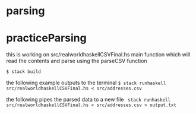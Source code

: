 # parsing
# practiceParsing


this is working on src/realworldhaskellCSVFinal.hs main function which will read the contents and parse using the parseCSV function 

`$ stack build` 

the following example outputs to the terminal
`$ stack runhaskell src/realworldhaskellCSVFinal.hs < src/addresses.csv`

the following pipes the parsed data to a new file 
`
stack runhaskell src/realworldhaskellCSVFinal.hs < src/addresses.csv > output.txt`